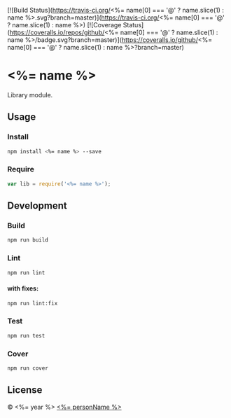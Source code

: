 [![Build Status](https://travis-ci.org/<%= name[0] === '@' ? name.slice(1) : name %>.svg?branch=master)](https://travis-ci.org/<%= name[0] === '@' ? name.slice(1) : name %>)
[![Coverage Status](https://coveralls.io/repos/github/<%= name[0] === '@' ? name.slice(1) : name %>/badge.svg?branch=master)](https://coveralls.io/github/<%= name[0] === '@' ? name.slice(1) : name %>?branch=master)

# <%= name %>
Library module.

## Usage

### Install
```sh
npm install <%= name %> --save
```

### Require
```javascript
var lib = require('<%= name %>');
```

## Development

### Build
```sh
npm run build
```

### Lint
```sh
npm run lint
```
#### with fixes:
```sh
npm run lint:fix
```

### Test
```sh
npm run test
```

### Cover
```sh
npm run cover
```

## License

 © <%= year %> [<%= personName %>](<%= personUrl %>)
